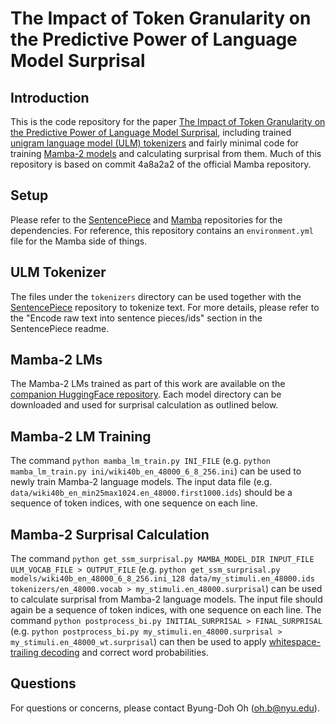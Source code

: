 # The Impact of Token Granularity on the Predictive Power of Language Model Surprisal

## Introduction
This is the code repository for the paper [The Impact of Token Granularity on the Predictive Power of Language Model Surprisal](https://arxiv.org/pdf/2412.11940v2), including trained [unigram language model (ULM) tokenizers](https://github.com/google/sentencepiece) and fairly minimal code for training [Mamba-2 models](https://github.com/state-spaces/mamba) and calculating surprisal from them.
Much of this repository is based on commit 4a8a2a2 of the official Mamba repository.

## Setup
Please refer to the [SentencePiece](https://github.com/google/sentencepiece) and [Mamba](https://github.com/state-spaces/mamba) repositories for the dependencies.
For reference, this repository contains an `environment.yml` file for the Mamba side of things.

## ULM Tokenizer
The files under the `tokenizers` directory can be used together with the [SentencePiece](https://github.com/google/sentencepiece) repository to tokenize text. For more details, please refer to the "Encode raw text into sentence pieces/ids" section in the SentencePiece readme.

## Mamba-2 LMs
The Mamba-2 LMs trained as part of this work are available on the [companion HuggingFace repository](https://huggingface.co/byungdoh/ssm-token-granularity).
Each model directory can be downloaded and used for surprisal calculation as outlined below.

## Mamba-2 LM Training
The command `python mamba_lm_train.py INI_FILE` (e.g. `python mamba_lm_train.py ini/wiki40b_en_48000_6_8_256.ini`) can be used to newly train Mamba-2 language models.
The input data file (e.g. `data/wiki40b_en_min25max1024.en_48000.first1000.ids`) should be a sequence of token indices, with one sequence on each line.

## Mamba-2 Surprisal Calculation
The command `python get_ssm_surprisal.py MAMBA_MODEL_DIR INPUT_FILE ULM_VOCAB_FILE > OUTPUT_FILE` (e.g. `python get_ssm_surprisal.py models/wiki40b_en_48000_6_8_256.ini_128 data/my_stimuli.en_48000.ids tokenizers/en_48000.vocab > my_stimuli.en_48000.surprisal`) can be used to calculate surprisal from Mamba-2 language models.
The input file should again be a sequence of token indices, with one sequence on each line.
The command `python postprocess_bi.py INITIAL_SURPRISAL > FINAL_SURPRISAL` (e.g. `python postprocess_bi.py my_stimuli.en_48000.surprisal > my_stimuli.en_48000_wt.surprisal`) can then be used to apply [whitespace-trailing decoding](https://aclanthology.org/2024.emnlp-main.202/) and correct word probabilities.

## Questions
For questions or concerns, please contact Byung-Doh Oh ([oh.b@nyu.edu](mailto:oh.b@nyu.edu)).
